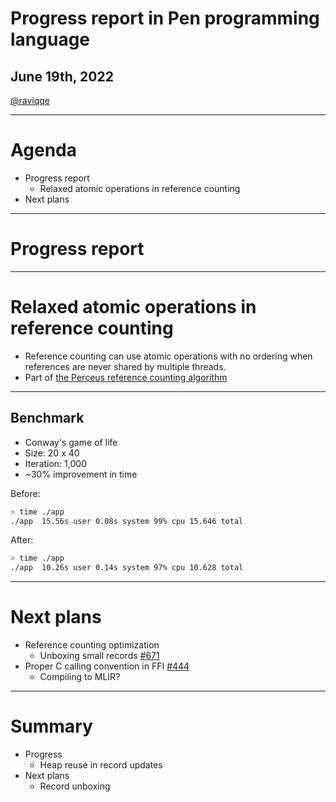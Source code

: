 # Progress report in Pen programming language

## June 19th, 2022

[@raviqqe](https://github.com/raviqqe)

---

# Agenda

- Progress report
  - Relaxed atomic operations in reference counting
- Next plans

---

# Progress report

---

# Relaxed atomic operations in reference counting

- Reference counting can use atomic operations with no ordering when references are never shared by multiple threads.
- Part of [the Perceus reference counting algorithm](https://www.microsoft.com/en-us/research/publication/perceus-garbage-free-reference-counting-with-reuse/)

---

## Benchmark

- Conway's game of life
- Size: 20 x 40
- Iteration: 1,000
- ~30% improvement in time

Before:

```sh
> time ./app
./app  15.56s user 0.08s system 99% cpu 15.646 total
```

After:

```sh
> time ./app
./app  10.26s user 0.14s system 97% cpu 10.628 total
```

---

# Next plans

- Reference counting optimization
  - Unboxing small records [#671](https://github.com/pen-lang/pen/issues/671)
- Proper C calling convention in FFI [#444](https://github.com/pen-lang/pen/issues/444)
  - Compiling to MLIR?

---

# Summary

- Progress
  - Heap reuse in record updates
- Next plans
  - Record unboxing
